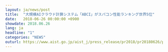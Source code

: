 ```yaml
---
layout: ja/news/post
title:  "大規模AIクラウド計算システム「ABCI」がスパコン性能ランキング世界5位"
date:   2018-06-26 00:00:00 +0900
showdate: 2018.06.26
lang: ja
headline: "1"
categories: "NEWS"
outurl: https://www.aist.go.jp/aist_j/press_release/pr2018/pr20180626/pr20180626.html
---
```

